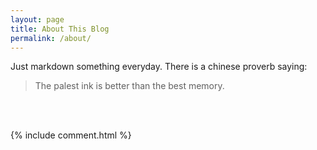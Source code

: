 ```yaml
---
layout: page
title: About This Blog
permalink: /about/
---
```

Just markdown something everyday. There is a chinese proverb saying:

>The palest ink is better than the best memory.

<br/><br/>
<div>
{% include comment.html %}
</div>
